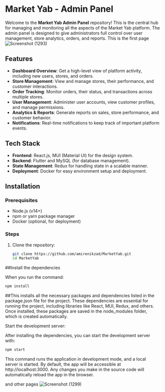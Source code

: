 # Market Yab - Admin Panel

Welcome to the **Market Yab Admin Panel** repository! This is the central hub for managing and monitoring all the aspects of the Market Yab platform. The admin panel is designed to give administrators full control over user management, store analytics, orders, and reports.
This is the first page
![Screenshot (1293)](https://github.com/user-attachments/assets/7f7a3248-6312-4434-97e0-677a1290cd97)

## Features

- **Dashboard Overview**: Get a high-level view of platform activity, including new users, stores, and orders.
- **Store Management**: View and manage stores, their performance, and customer interactions.
- **Order Tracking**: Monitor orders, their status, and transactions across multiple stores.
- **User Management**: Administer user accounts, view customer profiles, and manage permissions.
- **Analytics & Reports**: Generate reports on sales, store performance, and customer behavior.
- **Notifications**: Real-time notifications to keep track of important platform events.

## Tech Stack

- **Frontend**: React.js, MUI (Material UI) for the design system.
- **Backend**: Flutter and MySQL (for database management).
- **State Management**: Redux for handling state in a scalable manner.
- **Deployment**: Docker for easy environment setup and deployment.

## Installation

### Prerequisites

- Node.js (v14+)
- npm or yarn package manager
- Docker (optional, for deployment)

### Steps

1. Clone the repository:
   ```bash
   git clone https://github.com/amirenikzad/MarketYab.git
   cd MarketYab
##Install the dependencies

When you run the command:
   ```bash
   npm install
```

##This installs all the necessary packages and dependencies listed in the package.json file for the project.
These dependencies are essential for running the project, including libraries like React, MUI, Redux, and others. 
Once installed, these packages are saved in the node_modules folder, which is created automatically.

Start the development server:

After installing the dependencies, you can start the development server with:
   ```bash
   npm start
```

This command runs the application in development mode, and a local server is started.
By default, the app will be accessible at http://localhost:3000.
Any changes you make in the source code will automatically reload the app in the browser.

and other pages
![Screenshot (1299)](https://github.com/user-attachments/assets/103e167f-bcfe-4170-b98f-22e8fd51a6ef)

